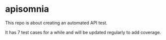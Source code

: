 # apisomnia

This repo is about creating an automated API test.

It has 7 test cases for a while and will be updated regularly to add coverage.
